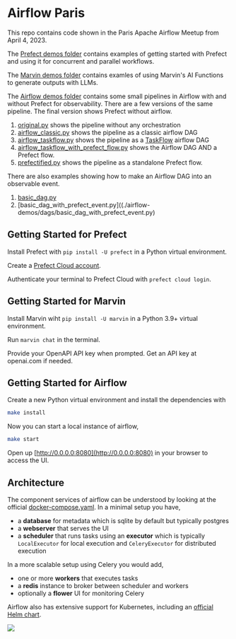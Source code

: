 # Airflow Paris 

This repo contains code shown in the Paris Apache Airflow Meetup from April 4, 2023.

The [Prefect demos folder](./prefect-demos) contains examples of getting started with Prefect and using it for concurrent and parallel workflows.

The [Marvin demos folder](./marvin-demos/) contains examles of using Marvin's AI Functions to generate outputs with LLMs. 

The [Airflow demos folder](./airflow-demo/) contains some small pipelines in Airflow with and without Prefect for observability. There are a few versions of the same pipeline. The final version shows Prefect without airflow.

1. [original.py](./airflow-demos/dags/original.py) shows the pipeline without any orchestration
2. [airflow_classic.py](/airflow-demos/dags/airflow_classic.py) shows the pipeline as a classic airflow DAG
3. [airflow_taskflow.py](./airflow-demos/dags/airflow_taskflow.py) shows the pipeline as a [TaskFlow](https://airflow.apache.org/docs/apache-airflow/stable/tutorial_taskflow_api.html) airflow DAG
4. [airflow_taskflow_with_prefect_flow.py](./airflow-demos/dags/airflow_taskflow_with_prefect_flow.py) shows the Airflow DAG AND a Prefect flow.
5. [prefectified.py](./airflow-demos/dags/prefectified.py) shows the pipeline as a standalone Prefect flow.

There are also examples showing how to make an Airflow DAG into an observable event.
1. [basic_dag.py](./airflow-demos/dags/basic_dag.py)
2. [basic_dag_with_prefect_event.py]((./airflow-demos/dags/basic_dag_with_prefect_event.py)

## Getting Started for Prefect

Install Prefect with `pip install -U prefect` in a Python virtual environment.

Create a [Prefect Cloud account](https://app.prefect.cloud).

Authenticate your terminal to Prefect Cloud with `prefect cloud login`.

## Getting Started for Marvin

Install Marvin wiht `pip install -U marvin` in a Python 3.9+ virtual environment.

Run `marvin chat` in the terminal. 

Provide your OpenAPI API key when prompted. Get an API key at openai.com if needed.

## Getting Started for Airflow

Create a new Python virtual environment and install the dependencies with

```sh
make install
```

Now you can start a local instance of airflow,

```sh
make start
```

Open up [http://0.0.0.0:8080](http://0.0.0.0:8080) in your browser to access the UI.

## Architecture

The component services of airflow can be understood by looking at the official [docker-compose.yaml](https://github.com/apache/airflow/blob/main/docs/apache-airflow/start/docker-compose.yaml). In a minimal setup you have,

* a **database** for metadata which is sqlite by default but typically postgres
* a **webserver** that serves the UI
* a **scheduler** that runs tasks using an **executor** which is typically `LocalExecutor` for local execution and `CeleryExecutor` for distributed execution

In a more scalable setup using Celery you would add,

* one or more **workers** that executes tasks
* a **redis** instance to broker between scheduler and workers
* optionally a **flower** UI for monitoring Celery

Airflow also has extensive support for Kubernetes, including an [official Helm chart](https://airflow.apache.org/docs/helm-chart/stable/index.html).

![](https://airflow.apache.org/docs/apache-airflow/stable/_images/arch-diag-basic.png)
